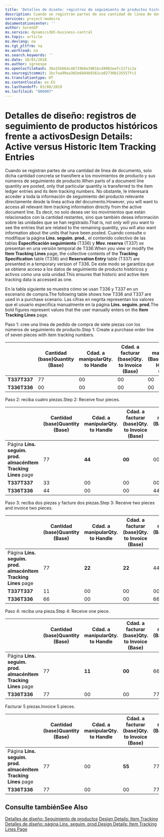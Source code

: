 ```yaml
---
title: 'Detalles de diseño: registros de seguimiento de productos históricos frente a activos | Documentos de Microsoft'
description: Cuando se registran partes de una cantidad de línea de documento, solo dicha cantidad concreta se transfiere a los movimientos de producto y sus números de seguimiento de producto. No obstante, le interesará acceder a toda la información de seguimiento del producto relevante directamente desde la línea activa del documento. Es decir, no solo desea ver los movimientos que están relacionados con la cantidad restantes, sino que también desea información sobre las unidades que se han registrado. Cuando consulte o modifique la página **Líns. seguim. prod.**, el contenido colectivo de las tablas **Especificación seguimiento** (T336) y **Mov. reserva** (T337) se presentan en una versión temporal de T336. De este modo se garantiza que se obtiene acceso a los datos de seguimiento de producto históricos y activos como una sola unidad.
services: project-madeira
documentationcenter: ''
author: SorenGP
ms.service: dynamics365-business-central
ms.topic: article
ms.devlang: na
ms.tgt_pltfrm: na
ms.workload: na
ms.search.keywords: ''
ms.date: 10/01/2018
ms.author: sgroespe
ms.openlocfilehash: 30a15b664c46729b8e3901bc49982eefc21f1c2a
ms.sourcegitcommit: 1bcfaa99ea302e6b84b8361ca02730b135557fc1
ms.translationtype: HT
ms.contentlocale: es-ES
ms.lasthandoff: 03/08/2019
ms.locfileid: "806097"
---
```

# <a name="design-details-active-versus-historic-item-tracking-entries"></a><span data-ttu-id="b1d5c-107">Detalles de diseño: registros de seguimiento de productos históricos frente a activos</span><span class="sxs-lookup"><span data-stu-id="b1d5c-107">Design Details: Active versus Historic Item Tracking Entries</span></span>
<span data-ttu-id="b1d5c-108">Cuando se registran partes de una cantidad de línea de documento, solo dicha cantidad concreta se transfiere a los movimientos de producto y sus números de seguimiento de producto.</span><span class="sxs-lookup"><span data-stu-id="b1d5c-108">When parts of a document line quantity are posted, only that particular quantity is transferred to the item ledger entries and its item tracking numbers.</span></span> <span data-ttu-id="b1d5c-109">No obstante, le interesará acceder a toda la información de seguimiento del producto relevante directamente desde la línea activa del documento.</span><span class="sxs-lookup"><span data-stu-id="b1d5c-109">However, you will want to access all relevant item tracking information directly from the active document line.</span></span> <span data-ttu-id="b1d5c-110">Es decir, no solo desea ver los movimientos que están relacionados con la cantidad restantes, sino que también desea información sobre las unidades que se han registrado.</span><span class="sxs-lookup"><span data-stu-id="b1d5c-110">That is, not only will you want to see the entries that are related to the remaining quantity, you will also want information about the units that have been posted.</span></span> <span data-ttu-id="b1d5c-111">Cuando consulte o modifique la página **Líns. seguim. prod.**, el contenido colectivo de las tablas **Especificación seguimiento** (T336) y **Mov. reserva** (T337) se presentan en una versión temporal de T336.</span><span class="sxs-lookup"><span data-stu-id="b1d5c-111">When you view or modify the **Item Tracking Lines** page, the collective contents of the **Tracking Specification** table (T336) and **Reservation Entry** table (T337) are presented in a temporary version of T336.</span></span> <span data-ttu-id="b1d5c-112">De este modo se garantiza que se obtiene acceso a los datos de seguimiento de producto históricos y activos como una sola unidad.</span><span class="sxs-lookup"><span data-stu-id="b1d5c-112">This ensures that historic and active item tracking data is accessed as one.</span></span>  

 <span data-ttu-id="b1d5c-113">En la tabla siguiente se muestra cómo se usan T336 y T337 en un escenario de compra.</span><span class="sxs-lookup"><span data-stu-id="b1d5c-113">The following table shows how T336 and T337 are used in a purchase scenario.</span></span> <span data-ttu-id="b1d5c-114">Las cifras en negrita representan los valores que el usuario especifica manualmente en la página **Líns. seguim. prod.**</span><span class="sxs-lookup"><span data-stu-id="b1d5c-114">The bold figures represent values that the user manually enters on the **Item Tracking Lines** page.</span></span>  

 <span data-ttu-id="b1d5c-115">Paso 1: cree una línea de pedido de compra de siete piezas con los números de seguimiento de producto.</span><span class="sxs-lookup"><span data-stu-id="b1d5c-115">Step 1: Create a purchase order line of seven pieces with item tracking numbers.</span></span>  

||<span data-ttu-id="b1d5c-116">**Cantidad (base)**</span><span class="sxs-lookup"><span data-stu-id="b1d5c-116">**Quantity (Base)**</span></span>|<span data-ttu-id="b1d5c-117">**Cdad. a manipular**</span><span class="sxs-lookup"><span data-stu-id="b1d5c-117">**Qty. to Handle**</span></span>|<span data-ttu-id="b1d5c-118">**Cdad. a facturar (base)**</span><span class="sxs-lookup"><span data-stu-id="b1d5c-118">**Qty. to Invoice (Base)**</span></span>|<span data-ttu-id="b1d5c-119">**Cdad. manipulada (Base)**</span><span class="sxs-lookup"><span data-stu-id="b1d5c-119">**Quantity Handled (Base)**</span></span>|<span data-ttu-id="b1d5c-120">**Cdad. facturada (Base)**</span><span class="sxs-lookup"><span data-stu-id="b1d5c-120">**Quantity Invoiced (Base)**</span></span>|  
|-|----------------------------------------------|--------------------------------------------|------------------------------------------------------|-------------------------------------------------------|--------------------------------------------------------|  
|<span data-ttu-id="b1d5c-121">**T337**</span><span class="sxs-lookup"><span data-stu-id="b1d5c-121">**T337**</span></span>|<span data-ttu-id="b1d5c-122">7</span><span class="sxs-lookup"><span data-stu-id="b1d5c-122">7</span></span>|<span data-ttu-id="b1d5c-123">0</span><span class="sxs-lookup"><span data-stu-id="b1d5c-123">0</span></span>|<span data-ttu-id="b1d5c-124">0</span><span class="sxs-lookup"><span data-stu-id="b1d5c-124">0</span></span>|<span data-ttu-id="b1d5c-125">0</span><span class="sxs-lookup"><span data-stu-id="b1d5c-125">0</span></span>|<span data-ttu-id="b1d5c-126">0</span><span class="sxs-lookup"><span data-stu-id="b1d5c-126">0</span></span>|  
|<span data-ttu-id="b1d5c-127">**T336**</span><span class="sxs-lookup"><span data-stu-id="b1d5c-127">**T336**</span></span>|<span data-ttu-id="b1d5c-128">0</span><span class="sxs-lookup"><span data-stu-id="b1d5c-128">0</span></span>|<span data-ttu-id="b1d5c-129">0</span><span class="sxs-lookup"><span data-stu-id="b1d5c-129">0</span></span>|<span data-ttu-id="b1d5c-130">0</span><span class="sxs-lookup"><span data-stu-id="b1d5c-130">0</span></span>|<span data-ttu-id="b1d5c-131">0</span><span class="sxs-lookup"><span data-stu-id="b1d5c-131">0</span></span>|<span data-ttu-id="b1d5c-132">0</span><span class="sxs-lookup"><span data-stu-id="b1d5c-132">0</span></span>|  

 <span data-ttu-id="b1d5c-133">Paso 2: reciba cuatro piezas.</span><span class="sxs-lookup"><span data-stu-id="b1d5c-133">Step 2: Receive four pieces.</span></span>  

||<span data-ttu-id="b1d5c-134">**Cantidad (base)**</span><span class="sxs-lookup"><span data-stu-id="b1d5c-134">**Quantity (Base)**</span></span>|<span data-ttu-id="b1d5c-135">**Cdad. a manipular**</span><span class="sxs-lookup"><span data-stu-id="b1d5c-135">**Qty. to Handle**</span></span>|<span data-ttu-id="b1d5c-136">**Cdad. a facturar (base)**</span><span class="sxs-lookup"><span data-stu-id="b1d5c-136">**Qty. to Invoice (Base)**</span></span>|<span data-ttu-id="b1d5c-137">**Cdad. manipulada (Base)**</span><span class="sxs-lookup"><span data-stu-id="b1d5c-137">**Quantity Handled (Base)**</span></span>|<span data-ttu-id="b1d5c-138">**Cdad. facturada (Base)**</span><span class="sxs-lookup"><span data-stu-id="b1d5c-138">**Quantity Invoiced (Base)**</span></span>|  
|-|----------------------------------------------|--------------------------------------------|------------------------------------------------------|-------------------------------------------------------|--------------------------------------------------------|  
|<span data-ttu-id="b1d5c-139">Página **Líns. seguim. prod. almacén**</span><span class="sxs-lookup"><span data-stu-id="b1d5c-139">**Item Tracking Lines** page</span></span>|<span data-ttu-id="b1d5c-140">7</span><span class="sxs-lookup"><span data-stu-id="b1d5c-140">7</span></span>|<span data-ttu-id="b1d5c-141">**4**</span><span class="sxs-lookup"><span data-stu-id="b1d5c-141">**4**</span></span>|<span data-ttu-id="b1d5c-142">**0**</span><span class="sxs-lookup"><span data-stu-id="b1d5c-142">**0**</span></span>|<span data-ttu-id="b1d5c-143">0</span><span class="sxs-lookup"><span data-stu-id="b1d5c-143">0</span></span>|<span data-ttu-id="b1d5c-144">0</span><span class="sxs-lookup"><span data-stu-id="b1d5c-144">0</span></span>|  
|<span data-ttu-id="b1d5c-145">**T337**</span><span class="sxs-lookup"><span data-stu-id="b1d5c-145">**T337**</span></span>|<span data-ttu-id="b1d5c-146">3</span><span class="sxs-lookup"><span data-stu-id="b1d5c-146">3</span></span>|<span data-ttu-id="b1d5c-147">0</span><span class="sxs-lookup"><span data-stu-id="b1d5c-147">0</span></span>|<span data-ttu-id="b1d5c-148">0</span><span class="sxs-lookup"><span data-stu-id="b1d5c-148">0</span></span>|<span data-ttu-id="b1d5c-149">0</span><span class="sxs-lookup"><span data-stu-id="b1d5c-149">0</span></span>|<span data-ttu-id="b1d5c-150">0</span><span class="sxs-lookup"><span data-stu-id="b1d5c-150">0</span></span>|  
|<span data-ttu-id="b1d5c-151">**T336**</span><span class="sxs-lookup"><span data-stu-id="b1d5c-151">**T336**</span></span>|<span data-ttu-id="b1d5c-152">4</span><span class="sxs-lookup"><span data-stu-id="b1d5c-152">4</span></span>|<span data-ttu-id="b1d5c-153">0</span><span class="sxs-lookup"><span data-stu-id="b1d5c-153">0</span></span>|<span data-ttu-id="b1d5c-154">0</span><span class="sxs-lookup"><span data-stu-id="b1d5c-154">0</span></span>|<span data-ttu-id="b1d5c-155">4</span><span class="sxs-lookup"><span data-stu-id="b1d5c-155">4</span></span>|<span data-ttu-id="b1d5c-156">0</span><span class="sxs-lookup"><span data-stu-id="b1d5c-156">0</span></span>|  

 <span data-ttu-id="b1d5c-157">Paso 3: reciba dos piezas y facture dos piezas.</span><span class="sxs-lookup"><span data-stu-id="b1d5c-157">Step 3: Receive two pieces and invoice two pieces.</span></span>  

||<span data-ttu-id="b1d5c-158">**Cantidad (base)**</span><span class="sxs-lookup"><span data-stu-id="b1d5c-158">**Quantity (Base)**</span></span>|<span data-ttu-id="b1d5c-159">**Cdad. a manipular**</span><span class="sxs-lookup"><span data-stu-id="b1d5c-159">**Qty. to Handle**</span></span>|<span data-ttu-id="b1d5c-160">**Cdad. a facturar (base)**</span><span class="sxs-lookup"><span data-stu-id="b1d5c-160">**Qty. to Invoice (Base)**</span></span>|<span data-ttu-id="b1d5c-161">**Cdad. manipulada (Base)**</span><span class="sxs-lookup"><span data-stu-id="b1d5c-161">**Quantity Handled (Base)**</span></span>|<span data-ttu-id="b1d5c-162">**Cdad. facturada (Base)**</span><span class="sxs-lookup"><span data-stu-id="b1d5c-162">**Quantity Invoiced (Base)**</span></span>|  
|-|----------------------------------------------|--------------------------------------------|------------------------------------------------------|-------------------------------------------------------|--------------------------------------------------------|  
|<span data-ttu-id="b1d5c-163">Página **Líns. seguim. prod. almacén**</span><span class="sxs-lookup"><span data-stu-id="b1d5c-163">**Item Tracking Lines** page</span></span>|<span data-ttu-id="b1d5c-164">7</span><span class="sxs-lookup"><span data-stu-id="b1d5c-164">7</span></span>|<span data-ttu-id="b1d5c-165">**2**</span><span class="sxs-lookup"><span data-stu-id="b1d5c-165">**2**</span></span>|<span data-ttu-id="b1d5c-166">**2**</span><span class="sxs-lookup"><span data-stu-id="b1d5c-166">**2**</span></span>|<span data-ttu-id="b1d5c-167">4</span><span class="sxs-lookup"><span data-stu-id="b1d5c-167">4</span></span>|<span data-ttu-id="b1d5c-168">0</span><span class="sxs-lookup"><span data-stu-id="b1d5c-168">0</span></span>|  
|<span data-ttu-id="b1d5c-169">**T337**</span><span class="sxs-lookup"><span data-stu-id="b1d5c-169">**T337**</span></span>|<span data-ttu-id="b1d5c-170">1</span><span class="sxs-lookup"><span data-stu-id="b1d5c-170">1</span></span>|<span data-ttu-id="b1d5c-171">0</span><span class="sxs-lookup"><span data-stu-id="b1d5c-171">0</span></span>|<span data-ttu-id="b1d5c-172">0</span><span class="sxs-lookup"><span data-stu-id="b1d5c-172">0</span></span>|<span data-ttu-id="b1d5c-173">0</span><span class="sxs-lookup"><span data-stu-id="b1d5c-173">0</span></span>|<span data-ttu-id="b1d5c-174">0</span><span class="sxs-lookup"><span data-stu-id="b1d5c-174">0</span></span>|  
|<span data-ttu-id="b1d5c-175">**T336**</span><span class="sxs-lookup"><span data-stu-id="b1d5c-175">**T336**</span></span>|<span data-ttu-id="b1d5c-176">6</span><span class="sxs-lookup"><span data-stu-id="b1d5c-176">6</span></span>|<span data-ttu-id="b1d5c-177">0</span><span class="sxs-lookup"><span data-stu-id="b1d5c-177">0</span></span>|<span data-ttu-id="b1d5c-178">0</span><span class="sxs-lookup"><span data-stu-id="b1d5c-178">0</span></span>|<span data-ttu-id="b1d5c-179">6</span><span class="sxs-lookup"><span data-stu-id="b1d5c-179">6</span></span>|<span data-ttu-id="b1d5c-180">2</span><span class="sxs-lookup"><span data-stu-id="b1d5c-180">2</span></span>|  

 <span data-ttu-id="b1d5c-181">Paso 4: reciba una pieza.</span><span class="sxs-lookup"><span data-stu-id="b1d5c-181">Step 4: Receive one piece.</span></span>  

||<span data-ttu-id="b1d5c-182">**Cantidad (base)**</span><span class="sxs-lookup"><span data-stu-id="b1d5c-182">**Quantity (Base)**</span></span>|<span data-ttu-id="b1d5c-183">**Cdad. a manipular**</span><span class="sxs-lookup"><span data-stu-id="b1d5c-183">**Qty. to Handle**</span></span>|<span data-ttu-id="b1d5c-184">**Cdad. a facturar (base)**</span><span class="sxs-lookup"><span data-stu-id="b1d5c-184">**Qty. to Invoice (Base)**</span></span>|<span data-ttu-id="b1d5c-185">**Cdad. manipulada (Base)**</span><span class="sxs-lookup"><span data-stu-id="b1d5c-185">**Quantity Handled (Base)**</span></span>|<span data-ttu-id="b1d5c-186">**Cdad. facturada (Base)**</span><span class="sxs-lookup"><span data-stu-id="b1d5c-186">**Quantity Invoiced (Base)**</span></span>|  
|-|----------------------------------------------|--------------------------------------------|------------------------------------------------------|-------------------------------------------------------|--------------------------------------------------------|  
|<span data-ttu-id="b1d5c-187">Página **Líns. seguim. prod. almacén**</span><span class="sxs-lookup"><span data-stu-id="b1d5c-187">**Item Tracking Lines** page</span></span>|<span data-ttu-id="b1d5c-188">7</span><span class="sxs-lookup"><span data-stu-id="b1d5c-188">7</span></span>|<span data-ttu-id="b1d5c-189">**1**</span><span class="sxs-lookup"><span data-stu-id="b1d5c-189">**1**</span></span>|<span data-ttu-id="b1d5c-190">**0**</span><span class="sxs-lookup"><span data-stu-id="b1d5c-190">**0**</span></span>|<span data-ttu-id="b1d5c-191">6</span><span class="sxs-lookup"><span data-stu-id="b1d5c-191">6</span></span>|<span data-ttu-id="b1d5c-192">2</span><span class="sxs-lookup"><span data-stu-id="b1d5c-192">2</span></span>|  
|<span data-ttu-id="b1d5c-193">**T336**</span><span class="sxs-lookup"><span data-stu-id="b1d5c-193">**T336**</span></span>|<span data-ttu-id="b1d5c-194">7</span><span class="sxs-lookup"><span data-stu-id="b1d5c-194">7</span></span>|<span data-ttu-id="b1d5c-195">0</span><span class="sxs-lookup"><span data-stu-id="b1d5c-195">0</span></span>|<span data-ttu-id="b1d5c-196">0</span><span class="sxs-lookup"><span data-stu-id="b1d5c-196">0</span></span>|<span data-ttu-id="b1d5c-197">7</span><span class="sxs-lookup"><span data-stu-id="b1d5c-197">7</span></span>|<span data-ttu-id="b1d5c-198">2</span><span class="sxs-lookup"><span data-stu-id="b1d5c-198">2</span></span>|  

 <span data-ttu-id="b1d5c-199">Facturar 5 piezas.</span><span class="sxs-lookup"><span data-stu-id="b1d5c-199">Invoice 5 pieces.</span></span>  

||<span data-ttu-id="b1d5c-200">**Cantidad (base)**</span><span class="sxs-lookup"><span data-stu-id="b1d5c-200">**Quantity (Base)**</span></span>|<span data-ttu-id="b1d5c-201">**Cdad. a manipular**</span><span class="sxs-lookup"><span data-stu-id="b1d5c-201">**Qty. to Handle**</span></span>|<span data-ttu-id="b1d5c-202">**Cdad. a facturar (base)**</span><span class="sxs-lookup"><span data-stu-id="b1d5c-202">**Qty. to Invoice (Base)**</span></span>|<span data-ttu-id="b1d5c-203">**Cdad. manipulada (Base)**</span><span class="sxs-lookup"><span data-stu-id="b1d5c-203">**Quantity Handled (Base)**</span></span>|<span data-ttu-id="b1d5c-204">**Cdad. facturada (Base)**</span><span class="sxs-lookup"><span data-stu-id="b1d5c-204">**Quantity Invoiced (Base)**</span></span>|  
|-|----------------------------------------------|--------------------------------------------|------------------------------------------------------|-------------------------------------------------------|--------------------------------------------------------|  
|<span data-ttu-id="b1d5c-205">Página **Líns. seguim. prod. almacén**</span><span class="sxs-lookup"><span data-stu-id="b1d5c-205">**Item Tracking Lines** page</span></span>|<span data-ttu-id="b1d5c-206">7</span><span class="sxs-lookup"><span data-stu-id="b1d5c-206">7</span></span>|<span data-ttu-id="b1d5c-207">0</span><span class="sxs-lookup"><span data-stu-id="b1d5c-207">0</span></span>|<span data-ttu-id="b1d5c-208">**5**</span><span class="sxs-lookup"><span data-stu-id="b1d5c-208">**5**</span></span>|<span data-ttu-id="b1d5c-209">7</span><span class="sxs-lookup"><span data-stu-id="b1d5c-209">7</span></span>|<span data-ttu-id="b1d5c-210">2</span><span class="sxs-lookup"><span data-stu-id="b1d5c-210">2</span></span>|  
|<span data-ttu-id="b1d5c-211">**T336**</span><span class="sxs-lookup"><span data-stu-id="b1d5c-211">**T336**</span></span>|<span data-ttu-id="b1d5c-212">7</span><span class="sxs-lookup"><span data-stu-id="b1d5c-212">7</span></span>|<span data-ttu-id="b1d5c-213">0</span><span class="sxs-lookup"><span data-stu-id="b1d5c-213">0</span></span>|<span data-ttu-id="b1d5c-214">0</span><span class="sxs-lookup"><span data-stu-id="b1d5c-214">0</span></span>|<span data-ttu-id="b1d5c-215">7</span><span class="sxs-lookup"><span data-stu-id="b1d5c-215">7</span></span>|<span data-ttu-id="b1d5c-216">7</span><span class="sxs-lookup"><span data-stu-id="b1d5c-216">7</span></span>|  

## <a name="see-also"></a><span data-ttu-id="b1d5c-217">Consulte también</span><span class="sxs-lookup"><span data-stu-id="b1d5c-217">See Also</span></span>  
 <span data-ttu-id="b1d5c-218">[Detalles de diseño: Seguimiento de productos](design-details-item-tracking.md) </span><span class="sxs-lookup"><span data-stu-id="b1d5c-218">[Design Details: Item Tracking](design-details-item-tracking.md) </span></span>  
 [<span data-ttu-id="b1d5c-219">Detalles de diseño: página Líns. seguim. prod.</span><span class="sxs-lookup"><span data-stu-id="b1d5c-219">Design Details: Item Tracking Lines Page</span></span>](design-details-item-tracking-lines-window.md)
